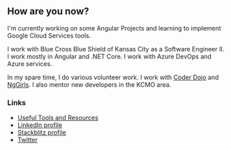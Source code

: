 ## How are you now?

I'm currently working on some Angular Projects and learning to implement Google Cloud Services tools.

I work with Blue Cross Blue Shield of Kansas City as a Software Engineer II. I work mostly in Angular and .NET Core. I work with Azure DevOps and Azure services.

In my spare time, I do various volunteer work. I work with [Coder Dojo](http://coderdojokc.com/) and [NgGirls](https://kcwomenintech.org/event/nggirls-all-day-programming-workshop/). I also mentor new developers in the KCMO area.

### Links
- [Useful Tools and Resources](/resources.md)
- [LinkedIn profile](https://www.linkedin.com/in/chadesmith/)
- [Stackblitz profile](https://stackblitz.com/@ChadESmith42)
- [Twitter](https://twitter.com/MapGeek_Chad)
